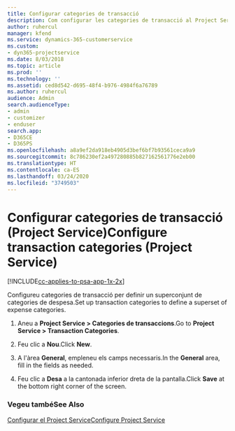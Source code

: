 ```yaml
---
title: Configurar categories de transacció
description: Com configurar les categories de transacció al Project Service
author: ruhercul
manager: kfend
ms.service: dynamics-365-customerservice
ms.custom:
- dyn365-projectservice
ms.date: 8/03/2018
ms.topic: article
ms.prod: ''
ms.technology: ''
ms.assetid: ced8d542-d695-48f4-b976-4984f6a76789
ms.author: ruhercul
audience: Admin
search.audienceType:
- admin
- customizer
- enduser
search.app:
- D365CE
- D365PS
ms.openlocfilehash: a8a9ef2da918eb4905d3bef6bf7b93561ceca9a9
ms.sourcegitcommit: 8c786230ef2a497280885b827162561776e2eb00
ms.translationtype: HT
ms.contentlocale: ca-ES
ms.lasthandoff: 03/24/2020
ms.locfileid: "3749503"
---
```

# <a name="configure-transaction-categories-project-service"></a><span data-ttu-id="a710d-103">Configurar categories de transacció (Project Service)</span><span class="sxs-lookup"><span data-stu-id="a710d-103">Configure transaction categories (Project Service)</span></span>

[!INCLUDE[cc-applies-to-psa-app-1x-2x](../includes/cc-applies-to-psa-app-1x-2x.md)]

<span data-ttu-id="a710d-104">Configureu categories de transacció per definir un superconjunt de categories de despesa.</span><span class="sxs-lookup"><span data-stu-id="a710d-104">Set up transaction categories to define a superset of expense categories.</span></span>  
  
1.  <span data-ttu-id="a710d-105">Aneu a **Project Service > Categories de transaccions**.</span><span class="sxs-lookup"><span data-stu-id="a710d-105">Go to **Project Service > Transaction Categories**.</span></span>  
  
2.  <span data-ttu-id="a710d-106">Feu clic a **Nou**.</span><span class="sxs-lookup"><span data-stu-id="a710d-106">Click **New**.</span></span>  
  
3.  <span data-ttu-id="a710d-107">A l'àrea **General**, empleneu els camps necessaris.</span><span class="sxs-lookup"><span data-stu-id="a710d-107">In the **General** area, fill in the fields as needed.</span></span>  
  
4.  <span data-ttu-id="a710d-108">Feu clic a **Desa** a la cantonada inferior dreta de la pantalla.</span><span class="sxs-lookup"><span data-stu-id="a710d-108">Click **Save** at the bottom right corner of the screen.</span></span>  
  
### <a name="see-also"></a><span data-ttu-id="a710d-109">Vegeu també</span><span class="sxs-lookup"><span data-stu-id="a710d-109">See Also</span></span>  
 [<span data-ttu-id="a710d-110">Configurar el Project Service</span><span class="sxs-lookup"><span data-stu-id="a710d-110">Configure Project Service</span></span>](../project-service/configure.md)
